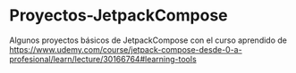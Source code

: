 # Proyectos-JetpackCompose
Algunos proyectos básicos de JetpackCompose con el curso aprendido de https://www.udemy.com/course/jetpack-compose-desde-0-a-profesional/learn/lecture/30166764#learning-tools
